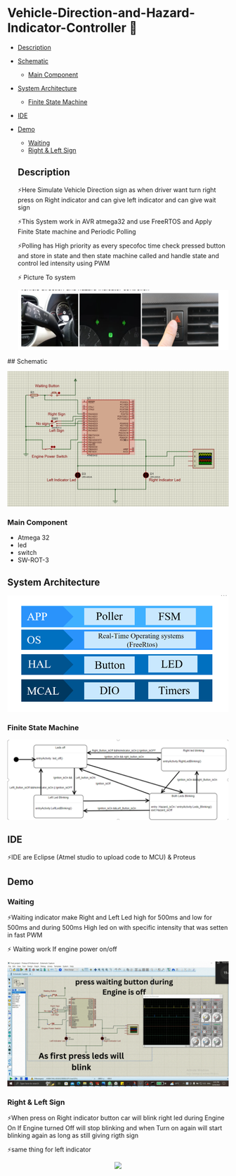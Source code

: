 # Vehicle-Direction-and-Hazard-Indicator-Controller 🚗
- [Description](#Description)
- [Schematic](#Schematic)
  - [Main Component](#Main-Component)
- [System Architecture](#System-Architecture)
  - [Finite State Machine](#Finite-State-Machine)
- [IDE](#IDE)
- [Demo](#Demo)
  - [Waiting](#Waiting)
  - [Right & Left Sign](#Right-&-Left-Sign)
 

  
  
  ## Description
  <p>⚡Here Simulate Vehicle Direction sign as when driver want turn right press on Right indicator and can give left indicator and can give wait sign </p>
  <p>⚡This System work in AVR atmega32 and use FreeRTOS and Apply Finite State machine and Periodic Polling </p>
  <p>⚡Polling has High priority  as every specofoc time check pressed button and store in state and then state machine called and handle state and control led intensity using PWM </p>
  <p>⚡ Picture To system</p>
  <p align="center">
  <img src="https://github.com/HESHAM47GAMAL/Vehicle-Direction-and-Hazard-Indicator-Controller/blob/main/pic/real_task_in_car.png">
</p>
  ## Schematic
  <p align="center">
  <img src="https://github.com/HESHAM47GAMAL/Vehicle-Direction-and-Hazard-Indicator-Controller/blob/main/pic/schema.png">
</p>

  ### Main Component
  - Atmega 32
  - led
  - switch
  - SW-ROT-3

  ## System Architecture
  <p align="center">
  <img src="https://github.com/HESHAM47GAMAL/Vehicle-Direction-and-Hazard-Indicator-Controller/blob/main/pic/system_Architecture.png">
</p>

  ### Finite State Machine
  <p align="center">
  <img src="https://github.com/HESHAM47GAMAL/Vehicle-Direction-and-Hazard-Indicator-Controller/blob/main/pic/FSM.png">
</p>

## IDE
 <p>⚡IDE are Eclipse (Atmel studio to upload code to MCU) & Proteus</p>
 
 
## Demo 

### Waiting 
<p> ⚡Waiting indicator make Right and Left Led high for 500ms and low for 500ms and during 500ms High led on with specific intensity that was setten  in fast PWM </p>
<p> ⚡ Waiting work If engine power on/off</p>
<p align="center">
  <img src="https://github.com/HESHAM47GAMAL/Vehicle-Direction-and-Hazard-Indicator-Controller/blob/main/GIF/press%20waiting%20button%20during%20Engine%20is%20off.gif">
  </p>

### Right & Left Sign
<p> ⚡When press on Right indicator button car will blink right led during Engine On If Engine turned Off will stop blinking and when Turn on again will start blinking again as long as still giving rigth sign </p>
<p> ⚡same thing for left indicator </p>
<p align="center">
  <img src="https://github.com/HESHAM47GAMAL/Vehicle-Direction-and-Hazard-Indicator-Controller/blob/main/GIF/test_right_left_indicator.gif">
</p>
  
  
  
